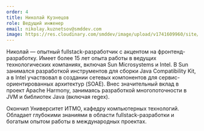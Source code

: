 ```yaml
---
order: 4
title: Николай Кузнецов
role: Ведущий инженер
email: nikolay.kuznetsov@smddev.com
image: https://res.cloudinary.com/smddev/image/upload/v1741609960/site/member/DSC_8849.jpg
---
```

Николай — опытный fullstack-разработчик с акцентом на фронтенд-разработку. Имеет более 15 лет опыта работы в ведущих технологических компаниях, включая Sun Microsystems и Intel. В Sun занимался разработкой инструментов для сборки Java Compatibility Kit, а в Intel участвовал в создании сетевых компонентов для сервис-ориентированных архитектур (SOAE). Внес значительный вклад в проект Apache Harmony, занимаясь разработкой многопоточности в JVM и библиотек Java (включая regex).

Окончил Университет ИТМО, кафедру компьютерных технологий. Обладает глубокими знаниями в области fullstack-разработки и богатым опытом работы в международных проектах.
